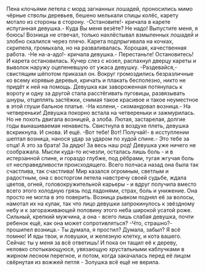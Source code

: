   Пена клочьями летела с морд загнанных лошадей, проносились мимо чёрные стволы деревьев, бешено мелькали спицы колёс, карету мотало из стороны в сторону.
-Остановите!- кричала в карете испуганная девушка.- Куда Вы меня везёте? Не надо! Выпустите меня, я боюсь!
Возница не отвечал, только нахлёстывал взмыленных лошадей и злобно скалился через плечо. Карета подпрыгивала на кочках, скрипела, громыхала, но на разваливалась. Хорошая, качественная работа.
-Не на-а-адо!- кричала девушка.- Перестаньте! Остановитесь!
И карета остановилась.
Кучер слез с козел, распахнул дверцу кареты и выволок наружу оцепеневшую от ужаса девушку.
-Раздевайся,- свистящим шёпотом приказал он.
Вокруг громоздились безразличные ко всему корявые деревья, кричать и плакать бесполезно, никто не придёт к ней на помощь. Девушка как завороженная потянулась к вороту и одну за другой стала расстёгивать пуговицы, развязывать шнуры, отцеплять застёжки, снимая такое красивое и такое неуместное в этой глуши бальное платье.
-На колени,- скомандовал возница.- На четвереньки!
Девушка покорно встала на четвереньки и зажмурилась. Но не похоть двигала возницей, а злоба. Лютая, застарелая, долгие годы вынашиваемая ненависть. Свистнула в воздухе плеть, девушка вскрикнула. И снова. И ещё.
-Вот тебе! Вот! Получай!- в исступлении шептал возница, нанося удар за ударом по худой спине.- Это тебе за отца! А это за брата! За дядю! За весь наш род!
Девушка уже ничего не соображала. Мысли куда-то исчезли, осталась лишь боль - и в истерзанной спине, и гораздо глубже, под рёбрами, тугая жгучая боль от несправедливости происходящего. Всего полчаса назад она была так счастлива, так счастлива! Мир казался огромным, светлым и радостным, она с восторгом летела навстречу своей судьбе, ждала цветов, огней, головокружительной карьеры - и вдруг получила вместо всего этого холодную грязь под ладонями, страх, боль и унижение. Она просто не могла в это поверить.
Возница рывком поднял её за волосы, намотал их на кулак, так что лицо девушки запрокинулось к звёздному небу и к загораживающей половину этого неба широкой усатой роже. Сильный, крепкий мужчина, а она - всего лишь слабая девушка, почти ребенок ещё, как она может сопротивляться?
-Что, страшно?- прошипел возница.- Ты думала, я простил? Думала, забыл? Я всё помню! И яды твои, и ловушки, и железную клетку, и кота вашего. Сейчас ты у меня за всё ответишь!
И пока он тащил её к дереву, неловко спотыкающуюся, увязающую хрустальными каблучками в жирном лесном перегное, и потом, когда закачалась перед её лицом свёрнутая из вожжей петля - Золушка всё ещё не верила.    